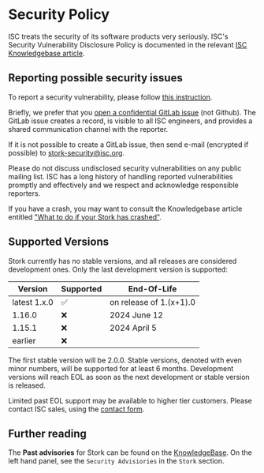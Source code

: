 <!--
Copyright (C) Internet Systems Consortium, Inc. ("ISC")

SPDX-License-Identifier: MPL-2.0

This Source Code Form is subject to the terms of the Mozilla Public
License, v. 2.0.  If a copy of the MPL was not distributed with this
file, you can obtain one at https://mozilla.org/MPL/2.0/.

See the COPYRIGHT file distributed with this work for additional
information regarding copyright ownership.
-->
# Security Policy

ISC treats the security of its software products very seriously. ISC's Security Vulnerability Disclosure Policy
is documented in the relevant [ISC Knowledgebase article][1].

## Reporting possible security issues

To report a security vulnerability, please follow [this instruction][5].

Briefly, we prefer that you [open a confidential GitLab issue][2] (not Github). The GitLab issue creates a record,
is visible to all ISC engineers, and provides a shared communication channel with the reporter.

If it is not possible to create a GitLab issue, then send e-mail (encrypted if possible) to stork-security@isc.org.

Please do not discuss undisclosed security vulnerabilities on any public mailing list. ISC has a long history of
handling reported vulnerabilities promptly and effectively and we respect and acknowledge responsible reporters.

If you have a crash, you may want to consult the Knowledgebase article entitled ["What to do if your Stork has
crashed"][3].

## Supported Versions

Stork currently has no stable versions, and all releases are considered development ones. Only the last development
version is supported:

| Version        | Supported          | End-Of-Life             |
| -------------- | ------------------ | ----------------------- |
| latest 1.x.0   | :white_check_mark: | on release of 1.(x+1).0 |
| 1.16.0         | :x:                | 2024 June 12            |
| 1.15.1         | :x:                | 2024 April 5            |
| earlier        | :x:                |                         |

The first stable version will be 2.0.0. Stable versions, denoted with even minor numbers, will be supported for at least
6 months. Development versions will reach EOL as soon as the next development or stable version is released.

Limited past EOL support may be available to higher tier customers.
Please contact ISC sales, using the [contact form][4].

## Further reading

The **Past advisories** for Stork can be found on the [KnowledgeBase][6].
On the left hand panel, see the `Security Advisiories` in the `Stork` section.

[1]: https://kb.isc.org/docs/aa-00861
[2]: https://gitlab.isc.org/isc-projects/stork/-/issues/new?issue[confidential]=true&issuable_template=Bug
[3]: https://kb.isc.org/docs/aa-00340
[4]: https://www.isc.org/contact/
[5]: https://www.isc.org/reportbug/
[6]: https://kb.isc.org/docs
